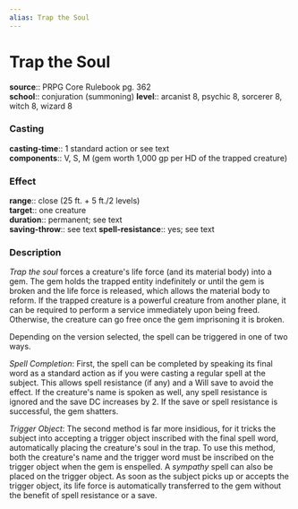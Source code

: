 ```yaml
---
alias: Trap the Soul
---
```


# Trap the Soul 

**source**:: PRPG Core Rulebook pg. 362  
**school**:: conjuration (summoning)
**level**:: arcanist 8, psychic 8, sorcerer 8, witch 8, wizard 8

### Casting 

**casting-time**:: 1 standard action or see text  
**components**:: V, S, M (gem worth 1,000 gp per HD of the trapped creature)

### Effect 

**range**:: close (25 ft. + 5 ft./2 levels)  
**target**:: one creature  
**duration**:: permanent; see text  
**saving-throw**:: see text
**spell-resistance**:: yes; see text

### Description 

*Trap the soul* forces a creature's life force (and its material body) into a gem. The gem holds the trapped entity indefinitely or until the gem is broken and the life force is released, which allows the material body to reform. If the trapped creature is a powerful creature from another plane, it can be required to perform a service immediately upon being freed. Otherwise, the creature can go free once the gem imprisoning it is broken.  
  
Depending on the version selected, the spell can be triggered in one of two ways.  
  
*Spell Completion*: First, the spell can be completed by speaking its final word as a standard action as if you were casting a regular spell at the subject. This allows spell resistance (if any) and a Will save to avoid the effect. If the creature's name is spoken as well, any spell resistance is ignored and the save DC increases by 2. If the save or spell resistance is successful, the gem shatters.  
  
*Trigger Object*: The second method is far more insidious, for it tricks the subject into accepting a trigger object inscribed with the final spell word, automatically placing the creature's soul in the trap. To use this method, both the creature's name and the trigger word must be inscribed on the trigger object when the gem is enspelled. A *sympathy* spell can also be placed on the trigger object. As soon as the subject picks up or accepts the trigger object, its life force is automatically transferred to the gem without the benefit of spell resistance or a save.


